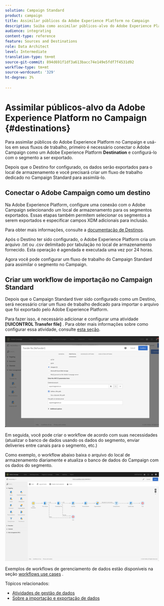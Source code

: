 ```yaml
---
solution: Campaign Standard
product: campaign
title: Assimilar públicos da Adobe Experience Platform no Campaign
description: Saiba como assimilar públicos-alvo do Adobe Experience Platform no Campaign Standard.
audience: integrating
content-type: reference
feature: Sources and Destinations
role: Data Architect
level: Intermediate
translation-type: tm+mt
source-git-commit: 894d691f1df3a613bacc74e149e5fdf7f4531d92
workflow-type: tm+mt
source-wordcount: '329'
ht-degree: 3%

---
```



# Assimilar públicos-alvo da Adobe Experience Platform no Campaign {#destinations}

Para assimilar públicos do Adobe Experience Platform no Campaign e usá-los em seus fluxos de trabalho, primeiro é necessário conectar o Adobe Campaign como um Adobe Experience Platform **Destination** e configurá-lo com o segmento a ser exportado.

Depois que o Destino for configurado, os dados serão exportados para o local de armazenamento e você precisará criar um fluxo de trabalho dedicado no Campaign Standard para assimilá-lo.

## Conectar o Adobe Campaign como um destino

Na Adobe Experience Platform, configure uma conexão com o Adobe Campaign selecionando um local de armazenamento para os segmentos exportados. Essas etapas também permitem selecionar os segmentos a serem exportados e especificar campos XDM adicionais para inclusão.

Para obter mais informações, consulte a [documentação de Destinos](https://experienceleague.adobe.com/docs/experience-platform/destinations/catalog/email-marketing/adobe-campaign.html).

Após o Destino ter sido configurado, o Adobe Experience Platform cria um arquivo .txt ou .csv delimitado por tabulação no local de armazenamento fornecido. Esta operação é agendada e executada uma vez por 24 horas.

Agora você pode configurar um fluxo de trabalho do Campaign Standard para assimilar o segmento no Campaign.

## Criar um workflow de importação no Campaign Standard

Depois que o Campaign Standard tiver sido configurado como um Destino, será necessário criar um fluxo de trabalho dedicado para importar o arquivo que foi exportado pelo Adobe Experience Platform.

Para fazer isso, é necessário adicionar e configurar uma atividade **[!UICONTROL Transfer file]** . Para obter mais informações sobre como configurar essa atividade, consulte [esta seção](../../automating/using/transfer-file.md).

![](assets/rtcdp-transfer-file.png)

Em seguida, você pode criar o workflow de acordo com suas necessidades (atualizar o banco de dados usando os dados do segmento, enviar deliveries entre canais para o segmento, etc.)

Como exemplo, o workflow abaixo baixa o arquivo do local de armazenamento diariamente e atualiza o banco de dados do Campaign com os dados do segmento.

![](assets/rtcdp-workflow.png)

Exemplos de workflows de gerenciamento de dados estão disponíveis na seção [workflows use cases](../../automating/using/about-workflow-use-cases.md#management) .

Tópicos relacionados:

* [Atividades de gestão de dados](../../automating/using/about-data-management-activities.md)
* [Sobre a importação e exportação de dados](../../automating/using/about-data-import-and-export.md)
